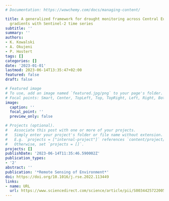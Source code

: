 ```yaml
---
# Documentation: https://wowchemy.com/docs/managing-content/

title: A generalized framework for drought monitoring across Central European grassland
  gradients with Sentinel-2 time series
subtitle: ''
summary: ''
authors:
- K. Kowalski
- A. Okujeni
- P. Hostert
tags: []
categories: []
date: '2023-01-01'
lastmod: 2023-06-14T13:35:47+02:00
featured: false
draft: false

# Featured image
# To use, add an image named `featured.jpg/png` to your page's folder.
# Focal points: Smart, Center, TopLeft, Top, TopRight, Left, Right, BottomLeft, Bottom, BottomRight.
image:
  caption: ''
  focal_point: ''
  preview_only: false

# Projects (optional).
#   Associate this post with one or more of your projects.
#   Simply enter your project's folder or file name without extension.
#   E.g. `projects = ["internal-project"]` references `content/project/deep-learning/index.md`.
#   Otherwise, set `projects = []`.
projects: []
publishDate: '2023-06-14T11:35:46.590002Z'
publication_types:
- '2'
abstract: ''
publication: '*Remote Sensing of Environment*'
doi: https://doi.org/10.1016/j.rse.2022.113449
links:
- name: URL
  url: https://www.sciencedirect.com/science/article/pii/S0034425722005557
---
```

